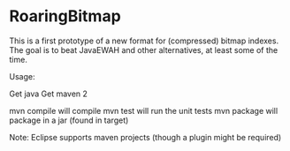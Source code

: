 RoaringBitmap
=============

This is a first prototype of a new format for (compressed) bitmap indexes. 
The goal is to beat JavaEWAH and other alternatives, at least some of the time.

Usage:

Get java
Get maven 2

mvn compile will compile
mvn test will run the unit tests
mvn package will package in a jar (found in target)


Note: Eclipse supports maven projects (though a plugin might be required)